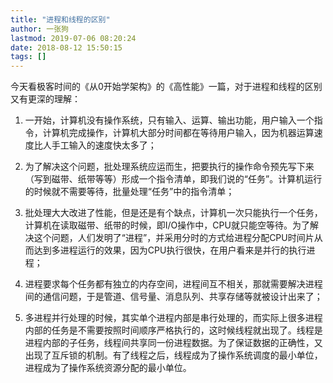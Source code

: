 ```yaml
---
title: "进程和线程的区别"
author: 一张狗
lastmod: 2019-07-06 08:20:24
date: 2018-08-12 15:50:15
tags: []
---
```



今天看极客时间的《从0开始学架构》的《高性能》一篇，对于进程和线程的区别又有更深的理解：

1. 一开始，计算机没有操作系统，只有输入、运算、输出功能，用户输入一个指令，计算机完成操作，计算机大部分时间都在等待用户输入，因为机器运算速度比人手工输入的速度快太多了；

2. 为了解决这个问题，批处理系统应运而生，把要执行的操作命令预先写下来（写到磁带、纸带等等）形成一个指令清单，即我们说的“任务”。计算机运行的时候就不需要等待，批量处理“任务”中的指令清单；

3. 批处理大大改进了性能，但是还是有个缺点，计算机一次只能执行一个任务，计算机在读取磁带、纸带的时候，即I/O操作中，CPU就只能空等待。为了解决这个问题，人们发明了“进程”，并采用分时的方式给进程分配CPU时间片从而达到多进程运行的效果，因为CPU执行很快，在用户看来是并行的执行进程；

4. 进程要求每个任务都有独立的内存空间，进程间互不相关，那就需要解决进程间的通信问题，于是管道、信号量、消息队列、共享存储等就被设计出来了；

5. 多进程并行处理的时候，其实单个进程内部是串行处理的，而实际上很多进程内部的任务是不需要按照时间顺序严格执行的，这时候线程就出现了。线程是进程内部的子任务，线程间共享同一份进程数据。为了保证数据的正确性，又出现了互斥锁的机制。有了线程之后，线程成为了操作系统调度的最小单位，进程成为了操作系统资源分配的最小单位。


